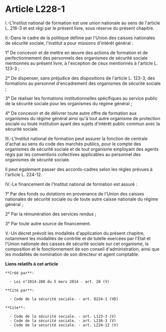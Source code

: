# Article L228-1

I.-L'Institut national de formation est une union nationale au sens de l'article L. 216-3 et est régi par le présent livre,
sous réserve du présent chapitre. 

II.-Dans le cadre de la politique définie par l'Union des caisses nationales de sécurité sociale, l'institut a pour missions
d'intérêt général : 

1° De concevoir et de mettre en œuvre des actions de formation et de perfectionnement des personnels des organismes de
sécurité sociale mentionnés au présent livre, à l'exception de ceux mentionnés à l'article L. 123-3 ; 

2° De dispenser, sans préjudice des dispositions de l'article L. 123-3, des formations au personnel d'encadrement des
organismes de sécurité sociale ; 

3° De réaliser les formations institutionnelles spécifiques au service public de la sécurité sociale pour les organismes du
régime général ; 

4° De concevoir et de délivrer toute autre offre de formation aux organismes du régime général ainsi qu'à tout autre
organisme de protection sociale ou toute institution ayant des sujets d'intérêt public commun avec la sécurité sociale. 

III.-L'Institut national de formation peut assurer la fonction de centrale d'achat au sens du code des marchés publics, pour
le compte des organismes de sécurité sociale et de tout organisme employant des agents régis par les conventions collectives
applicables au personnel des organismes de sécurité sociale. 

Il peut également passer des accords-cadres selon les règles prévues à l'article L. 224-12. 

IV.-Le financement de l'Institut national de formation est assuré : 

1° Par des fonds ou dotations en provenance de l'Union des caisses nationales de sécurité sociale ou de toute autre caisse
nationale du régime général ; 

2° Par la rémunération des services rendus ; 

3° Par toute autre source de financement. 

V.-Un décret prévoit les modalités d'application du présent chapitre, notamment les modalités de contrôle et de tutelle
exercées par l'Etat et l'Union nationale des caisses de sécurité sociale sur cet organisme, la composition et le
fonctionnement de son conseil d'administration, ainsi que les modalités de nomination de son directeur et agent comptable.

**Liens relatifs à cet article**

	**Créé par**:

	  - Loi n°2014-288 du 5 mars 2014 - art. 28 (V)

	**Cité par**:

	  - Code de la sécurité sociale. - art. D224-1 (VD)

	**Cite**:

	  - Code de la sécurité sociale. - art. L123-3 (V)
	  - Code de la sécurité sociale. - art. L216-3 (V)
	  - Code de la sécurité sociale. - art. L224-12 (V)
